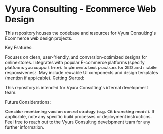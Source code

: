 # Vyura Consulting - Ecommerce Web Design
This repository houses the codebase and resources for Vyura Consulting's Ecommerce web design projects.

Key Features:

Focuses on clean, user-friendly, and conversion-optimized designs for online stores.
Integrates with popular E-commerce platforms (specify platforms you support here).
Implements best practices for SEO and mobile responsiveness.
May include reusable UI components and design templates (mention if applicable).
Getting Started:

This repository is intended for Vyura Consulting's internal development team.

Future Considerations:

Consider mentioning version control strategy (e.g. Git branching model).
If applicable, note any specific build processes or deployment instructions.
Feel free to reach out to the Vyura Consulting development team for any further information.
